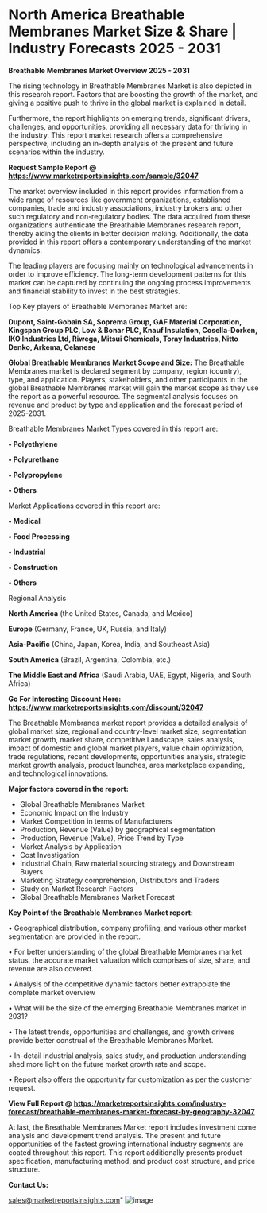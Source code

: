  # North America Breathable Membranes Market Size & Share | Industry Forecasts 2025 - 2031

<Strong> Breathable Membranes Market Overview 2025 - 2031</strong>

The rising technology in Breathable Membranes Market is also depicted in this research report. Factors that are boosting the growth of the market, and giving a positive push to thrive in the global market is explained in detail.

Furthermore, the report highlights on emerging trends, significant drivers, challenges, and opportunities, providing all necessary data for thriving in the industry. This report market research offers a comprehensive perspective, including an in-depth analysis of the present and future scenarios within the industry.

<strong>Request Sample Report @ <a href=https://www.marketreportsinsights.com/sample/32047>https://www.marketreportsinsights.com/sample/32047</a></strong>

The market overview included in this report provides information from a wide range of resources like government organizations, established companies, trade and industry associations, industry brokers and other such regulatory and non-regulatory bodies. The data acquired from these organizations authenticate the Breathable Membranes research report, thereby aiding the clients in better decision making. Additionally, the data provided in this report offers a contemporary understanding of the market dynamics.

The leading players are focusing mainly on technological advancements in order to improve efficiency. The long-term development patterns for this market can be captured by continuing the ongoing process improvements and financial stability to invest in the best strategies.

Top Key players of Breathable Membranes Market are:

<strong>Dupont, Saint-Gobain SA, Soprema Group, GAF Material Corporation, Kingspan Group PLC, Low & Bonar PLC, Knauf Insulation, Cosella-Dorken, IKO Industries Ltd, Riwega, Mitsui Chemicals, Toray Industries, Nitto Denko, Arkema, Celanese</strong>

<strong><b>Global Breathable Membranes Market Scope and Size:</b></strong>
The Breathable Membranes market is declared segment by company, region (country), type, and application. Players, stakeholders, and other participants in the global Breathable Membranes market will gain the market scope as they use the report as a powerful resource. The segmental analysis focuses on revenue and product by type and application and the forecast period of 2025-2031.

Breathable Membranes Market Types covered in this report are:

<strong>• Polyethylene

• Polyurethane

• Polypropylene

• Others</strong>

Market Applications covered in this report are:

<strong>• Medical

• Food Processing

• Industrial

• Construction

• Others</strong> 

Regional Analysis

<strong>North America</strong> (the United States, Canada, and Mexico)

<strong>Europe</strong> (Germany, France, UK, Russia, and Italy)

<strong>Asia-Pacific</strong> (China, Japan, Korea, India, and Southeast Asia)

<strong>South America</strong> (Brazil, Argentina, Colombia, etc.)

<strong>The Middle East and Africa</strong> (Saudi Arabia, UAE, Egypt, Nigeria, and South Africa)

<strong>Go For Interesting Discount Here: <a href=https://www.marketreportsinsights.com/discount/32047>https://www.marketreportsinsights.com/discount/32047</a></strong>

The Breathable Membranes market report provides a detailed analysis of global market size, regional and country-level market size, segmentation market growth, market share, competitive Landscape, sales analysis, impact of domestic and global market players, value chain optimization, trade regulations, recent developments, opportunities analysis, strategic market growth analysis, product launches, area marketplace expanding, and technological innovations.

<strong><b>Major factors covered in the report:</b></strong>
<ul>
  <li>Global Breathable Membranes Market </li>
  <li>Economic Impact on the Industry</li>
  <li>Market Competition in terms of Manufacturers</li>
  <li>Production, Revenue (Value) by geographical segmentation</li>
  <li>Production, Revenue (Value), Price Trend by Type</li>
  <li>Market Analysis by Application</li>
  <li>Cost Investigation</li>
  <li>Industrial Chain, Raw material sourcing strategy and Downstream Buyers</li>
  <li>Marketing Strategy comprehension, Distributors and Traders</li>
  <li>Study on Market Research Factors</li>
  <li>Global Breathable Membranes Market Forecast</li>
</ul>

<strong><b>Key Point of the Breathable Membranes Market report:</b></strong>

• Geographical distribution, company profiling, and various other market segmentation are provided in the report.

• For better understanding of the global Breathable Membranes market status, the accurate market valuation which comprises of size, share, and revenue are also covered.

• Analysis of the competitive dynamic factors better extrapolate the complete market overview

• What will be the size of the emerging Breathable Membranes market in 2031?

• The latest trends, opportunities and challenges, and growth drivers provide better construal of the Breathable Membranes Market.

• In-detail industrial analysis, sales study, and production understanding shed more light on the future market growth rate and scope.

• Report also offers the opportunity for customization as per the customer request.

<strong><b>View Full Report @ <a href=https://marketreportsinsights.com/industry-forecast/breathable-membranes-market-forecast-by-geography-32047>https://marketreportsinsights.com/industry-forecast/breathable-membranes-market-forecast-by-geography-32047</a></b></strong>


At last, the Breathable Membranes Market report includes investment come analysis and development trend analysis. The present and future opportunities of the fastest growing international industry segments are coated throughout this report. This report additionally presents product specification, manufacturing method, and product cost structure, and price structure.

<strong>Contact Us:</strong>

sales@marketreportsinsights.com"
![image](https://github.com/user-attachments/assets/673331cf-d79e-41eb-b936-2764c0d61bd4)
